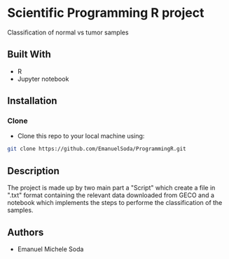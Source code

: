 #  Scientific Programming R project
Classification of normal vs tumor samples

## Built With
* R
* Jupyter notebook

## Installation
### Clone

- Clone this repo to your local machine using:
```bash
git clone https://github.com/EmanuelSoda/ProgrammingR.git
```



## Description
The project is made up by two main part a "Script" which create a file in ".txt"
format containing the relevant data downloaded from GECO and a notebook which
implements the steps to performe the classification of the samples. 


## Authors
* Emanuel Michele Soda
